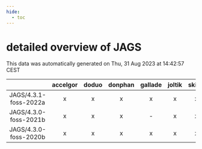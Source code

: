 ```yaml
---
hide:
  - toc
---
```


detailed overview of JAGS
=========================


This data was automatically generated on Thu, 31 Aug 2023 at 14:42:57 CEST  

| |accelgor|doduo|donphan|gallade|joltik|skitty|swalot|victini|
| :---: | :---: | :---: | :---: | :---: | :---: | :---: | :---: | :---: |
|JAGS/4.3.1-foss-2022a|x|x|x|x|x|x|x|x|
|JAGS/4.3.0-foss-2021b|x|x|x|-|x|x|x|x|
|JAGS/4.3.0-foss-2020b|x|x|x|x|x|x|x|x|
